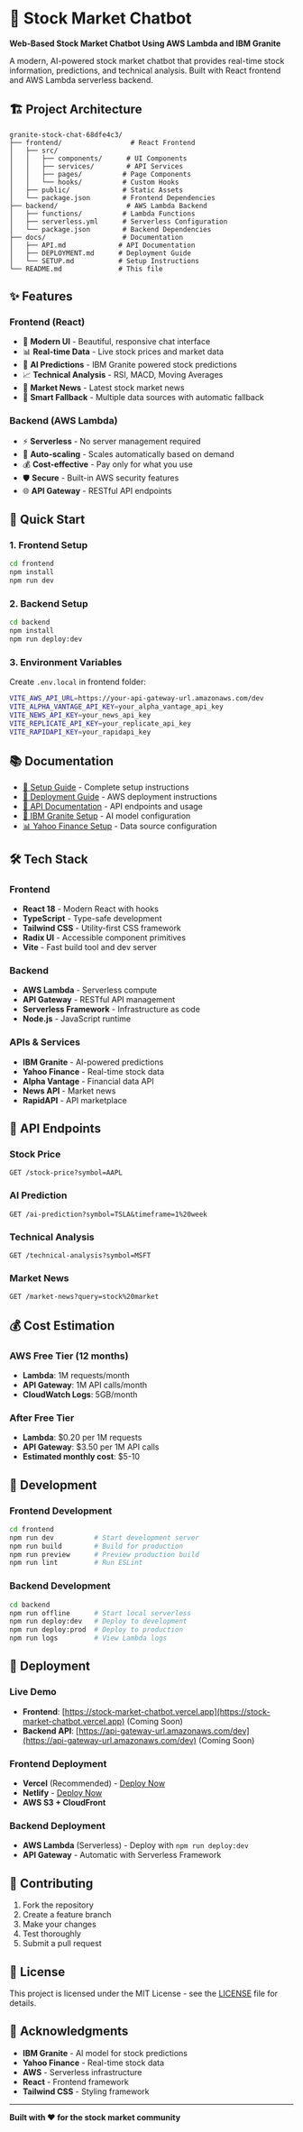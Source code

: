 # 🚀 Stock Market Chatbot

**Web-Based Stock Market Chatbot Using AWS Lambda and IBM Granite**

A modern, AI-powered stock market chatbot that provides real-time stock information, predictions, and technical analysis. Built with React frontend and AWS Lambda serverless backend.

## 🏗️ **Project Architecture**

```
granite-stock-chat-68dfe4c3/
├── frontend/                 # React Frontend
│   ├── src/
│   │   ├── components/      # UI Components
│   │   ├── services/        # API Services
│   │   ├── pages/          # Page Components
│   │   └── hooks/          # Custom Hooks
│   ├── public/             # Static Assets
│   └── package.json        # Frontend Dependencies
├── backend/                 # AWS Lambda Backend
│   ├── functions/          # Lambda Functions
│   ├── serverless.yml      # Serverless Configuration
│   └── package.json        # Backend Dependencies
├── docs/                   # Documentation
│   ├── API.md             # API Documentation
│   ├── DEPLOYMENT.md      # Deployment Guide
│   └── SETUP.md           # Setup Instructions
└── README.md              # This file
```

## ✨ **Features**

### **Frontend (React)**
- 🎨 **Modern UI** - Beautiful, responsive chat interface
- 📊 **Real-time Data** - Live stock prices and market data
- 🤖 **AI Predictions** - IBM Granite powered stock predictions
- 📈 **Technical Analysis** - RSI, MACD, Moving Averages
- 📰 **Market News** - Latest stock market news
- 🔄 **Smart Fallback** - Multiple data sources with automatic fallback

### **Backend (AWS Lambda)**
- ⚡ **Serverless** - No server management required
- 🔄 **Auto-scaling** - Scales automatically based on demand
- 💰 **Cost-effective** - Pay only for what you use
- 🛡️ **Secure** - Built-in AWS security features
- 🌐 **API Gateway** - RESTful API endpoints

## 🚀 **Quick Start**

### **1. Frontend Setup**
```bash
cd frontend
npm install
npm run dev
```

### **2. Backend Setup**
```bash
cd backend
npm install
npm run deploy:dev
```

### **3. Environment Variables**
Create `.env.local` in frontend folder:
```bash
VITE_AWS_API_URL=https://your-api-gateway-url.amazonaws.com/dev
VITE_ALPHA_VANTAGE_API_KEY=your_alpha_vantage_api_key
VITE_NEWS_API_KEY=your_news_api_key
VITE_REPLICATE_API_KEY=your_replicate_api_key
VITE_RAPIDAPI_KEY=your_rapidapi_key
```

## 📚 **Documentation**

- [📖 Setup Guide](docs/SETUP.md) - Complete setup instructions
- [🚀 Deployment Guide](docs/DEPLOYMENT.md) - AWS deployment instructions
- [🔌 API Documentation](docs/API.md) - API endpoints and usage
- [🤖 IBM Granite Setup](docs/IBM_GRANITE_SETUP.md) - AI model configuration
- [📊 Yahoo Finance Setup](docs/YAHOO_FINANCE_SETUP.md) - Data source configuration

## 🛠️ **Tech Stack**

### **Frontend**
- **React 18** - Modern React with hooks
- **TypeScript** - Type-safe development
- **Tailwind CSS** - Utility-first CSS framework
- **Radix UI** - Accessible component primitives
- **Vite** - Fast build tool and dev server

### **Backend**
- **AWS Lambda** - Serverless compute
- **API Gateway** - RESTful API management
- **Serverless Framework** - Infrastructure as code
- **Node.js** - JavaScript runtime

### **APIs & Services**
- **IBM Granite** - AI-powered predictions
- **Yahoo Finance** - Real-time stock data
- **Alpha Vantage** - Financial data API
- **News API** - Market news
- **RapidAPI** - API marketplace

## 🎯 **API Endpoints**

### **Stock Price**
```
GET /stock-price?symbol=AAPL
```

### **AI Prediction**
```
GET /ai-prediction?symbol=TSLA&timeframe=1%20week
```

### **Technical Analysis**
```
GET /technical-analysis?symbol=MSFT
```

### **Market News**
```
GET /market-news?query=stock%20market
```

## 💰 **Cost Estimation**

### **AWS Free Tier (12 months)**
- **Lambda**: 1M requests/month
- **API Gateway**: 1M API calls/month
- **CloudWatch Logs**: 5GB/month

### **After Free Tier**
- **Lambda**: $0.20 per 1M requests
- **API Gateway**: $3.50 per 1M API calls
- **Estimated monthly cost**: $5-10

## 🔧 **Development**

### **Frontend Development**
```bash
cd frontend
npm run dev          # Start development server
npm run build        # Build for production
npm run preview      # Preview production build
npm run lint         # Run ESLint
```

### **Backend Development**
```bash
cd backend
npm run offline      # Start local serverless
npm run deploy:dev   # Deploy to development
npm run deploy:prod  # Deploy to production
npm run logs         # View Lambda logs
```

## 🚀 **Deployment**

### **Live Demo**
- **Frontend**: [https://stock-market-chatbot.vercel.app](https://stock-market-chatbot.vercel.app) (Coming Soon)
- **Backend API**: [https://api-gateway-url.amazonaws.com/dev](https://api-gateway-url.amazonaws.com/dev) (Coming Soon)

### **Frontend Deployment**
- **Vercel** (Recommended) - [Deploy Now](https://vercel.com)
- **Netlify** - [Deploy Now](https://netlify.com)
- **AWS S3 + CloudFront**

### **Backend Deployment**
- **AWS Lambda** (Serverless) - Deploy with `npm run deploy:dev`
- **API Gateway** - Automatic with Serverless Framework

## 🤝 **Contributing**

1. Fork the repository
2. Create a feature branch
3. Make your changes
4. Test thoroughly
5. Submit a pull request

## 📄 **License**

This project is licensed under the MIT License - see the [LICENSE](LICENSE) file for details.

## 🙏 **Acknowledgments**

- **IBM Granite** - AI model for stock predictions
- **Yahoo Finance** - Real-time stock data
- **AWS** - Serverless infrastructure
- **React** - Frontend framework
- **Tailwind CSS** - Styling framework

---

**Built with ❤️ for the stock market community**